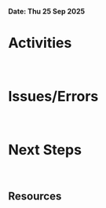 **Date: Thu 25 Sep 2025**<br>
# Activities
<br>

# Issues/Errors
<br>

# Next Steps
<br>

## Resources
<br>
